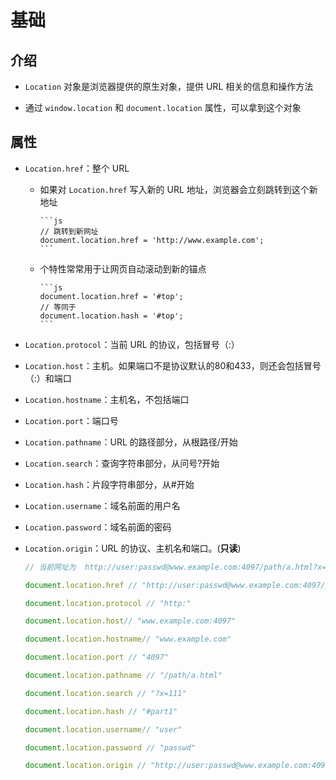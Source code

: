 # 基础

## 介绍

- `Location` 对象是浏览器提供的原生对象，提供 URL 相关的信息和操作方法

- 通过 `window.location` 和 `document.location` 属性，可以拿到这个对象

## 属性

- `Location.href`：整个 URL

  - 如果对 `Location.href` 写入新的 URL 地址，浏览器会立刻跳转到这个新地址

        ```js
        // 跳转到新网址
        document.location.href = 'http://www.example.com';
        ```

  - 个特性常常用于让网页自动滚动到新的锚点

        ```js
        document.location.href = '#top';
        // 等同于
        document.location.hash = '#top';
        ```

- `Location.protocol`：当前 URL 的协议，包括冒号（:）

- `Location.host`：主机。如果端口不是协议默认的80和433，则还会包括冒号（:）和端口

- `Location.hostname`：主机名，不包括端口

- `Location.port`：端口号

- `Location.pathname`：URL 的路径部分，从根路径/开始

- `Location.search`：查询字符串部分，从问号?开始

- `Location.hash`：片段字符串部分，从#开始

- `Location.username`：域名前面的用户名

- `Location.password`：域名前面的密码

- `Location.origin`：URL 的协议、主机名和端口。(**只读**)

    ```js
    // 当前网址为  http://user:passwd@www.example.com:4097/path/a.html?x=111#part1

    document.location.href // "http://user:passwd@www.example.com:4097/path/a.html?x=111#part1"

    document.location.protocol // "http:"

    document.location.host// "www.example.com:4097"

    document.location.hostname// "www.example.com"

    document.location.port // "4097"

    document.location.pathname // "/path/a.html"

    document.location.search // "?x=111"

    document.location.hash // "#part1"

    document.location.username// "user"

    document.location.password // "passwd"

    document.location.origin // "http://user:passwd@www.example.com:4097"
    ```
